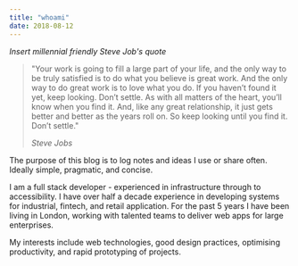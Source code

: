 ```yaml
---
title: "whoami"
date: 2018-08-12
---
```


_Insert millennial friendly Steve Job's quote_

> "Your work is going to fill a large part of your life, and the only way to be truly satisfied is to do what you believe is great work. And the only way to do great work is to love what you do. If you haven’t found it yet, keep looking. Don’t settle. As with all matters of the heart, you’ll know when you find it. And, like any great relationship, it just gets better and better as the years roll on. So keep looking until you find it. Don’t settle."
>
> <footer><cite>Steve Jobs</cite></footer>

The purpose of this blog is to log notes and ideas I use or share often. Ideally simple, pragmatic, and concise.

I am a full stack developer - experienced in infrastructure through to accessibility. I have over half a decade experience in developing systems for industrial, fintech, and retail application. For the past 5 years I have been living in London, working with talented teams to deliver web apps for large enterprises.

My interests include web technologies, good design practices, optimising productivity, and rapid prototyping of projects.
